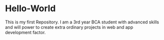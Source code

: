 # Hello-World
This is my first Repository.
I am a 3rd year BCA student with advanced skills and will power to create extra ordinary projects in web and app development factor.
